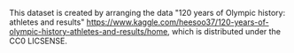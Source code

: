 This dataset is created by arranging the data "120 years of Olympic history: athletes and results"
<https://www.kaggle.com/heesoo37/120-years-of-olympic-history-athletes-and-results/home>,
which is distributed under the CC0 LICSENSE.
